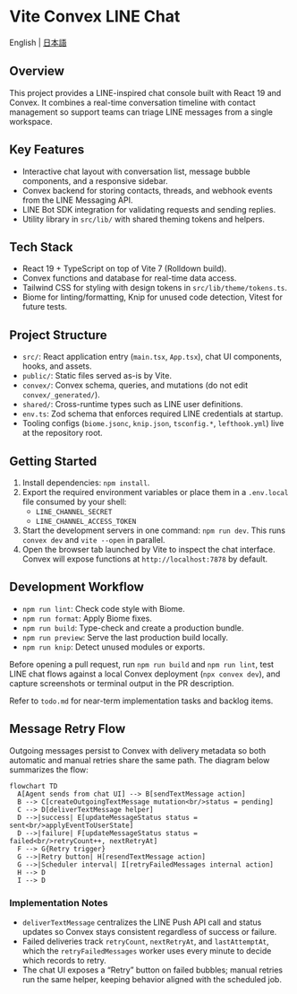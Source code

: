 # Vite Convex LINE Chat

English | [日本語](README-ja.md)

## Overview

This project provides a LINE-inspired chat console built with React 19 and Convex. It combines a real-time conversation timeline with contact management so support teams can triage LINE messages from a single workspace.

## Key Features

- Interactive chat layout with conversation list, message bubble components, and a responsive sidebar.
- Convex backend for storing contacts, threads, and webhook events from the LINE Messaging API.
- LINE Bot SDK integration for validating requests and sending replies.
- Utility library in `src/lib/` with shared theming tokens and helpers.

## Tech Stack

- React 19 + TypeScript on top of Vite 7 (Rolldown build).
- Convex functions and database for real-time data access.
- Tailwind CSS for styling with design tokens in `src/lib/theme/tokens.ts`.
- Biome for linting/formatting, Knip for unused code detection, Vitest for future tests.

## Project Structure

- `src/`: React application entry (`main.tsx`, `App.tsx`), chat UI components, hooks, and assets.
- `public/`: Static files served as-is by Vite.
- `convex/`: Convex schema, queries, and mutations (do not edit `convex/_generated/`).
- `shared/`: Cross-runtime types such as LINE user definitions.
- `env.ts`: Zod schema that enforces required LINE credentials at startup.
- Tooling configs (`biome.jsonc`, `knip.json`, `tsconfig.*`, `lefthook.yml`) live at the repository root.

## Getting Started

1. Install dependencies: `npm install`.
2. Export the required environment variables or place them in a `.env.local` file consumed by your shell:
   - `LINE_CHANNEL_SECRET`
   - `LINE_CHANNEL_ACCESS_TOKEN`
3. Start the development servers in one command: `npm run dev`. This runs `convex dev` and `vite --open` in parallel.
4. Open the browser tab launched by Vite to inspect the chat interface. Convex will expose functions at `http://localhost:7878` by default.

## Development Workflow

- `npm run lint`: Check code style with Biome.
- `npm run format`: Apply Biome fixes.
- `npm run build`: Type-check and create a production bundle.
- `npm run preview`: Serve the last production build locally.
- `npm run knip`: Detect unused modules or exports.

Before opening a pull request, run `npm run build` and `npm run lint`, test LINE chat flows against a local Convex deployment (`npx convex dev`), and capture screenshots or terminal output in the PR description.

Refer to `todo.md` for near-term implementation tasks and backlog items.

## Message Retry Flow

Outgoing messages persist to Convex with delivery metadata so both automatic and manual retries share the same path. The diagram below summarizes the flow:

```mermaid
flowchart TD
  A[Agent sends from chat UI] --> B[sendTextMessage action]
  B --> C[createOutgoingTextMessage mutation<br/>status = pending]
  C --> D[deliverTextMessage helper]
  D -->|success| E[updateMessageStatus status = sent<br/>applyEventToUserState]
  D -->|failure| F[updateMessageStatus status = failed<br/>retryCount++, nextRetryAt]
  F --> G{Retry trigger}
  G -->|Retry button| H[resendTextMessage action]
  G -->|Scheduler interval| I[retryFailedMessages internal action]
  H --> D
  I --> D
```

### Implementation Notes

- `deliverTextMessage` centralizes the LINE Push API call and status updates so Convex stays consistent regardless of success or failure.
- Failed deliveries track `retryCount`, `nextRetryAt`, and `lastAttemptAt`, which the `retryFailedMessages` worker uses every minute to decide which records to retry.
- The chat UI exposes a “Retry” button on failed bubbles; manual retries run the same helper, keeping behavior aligned with the scheduled job.
